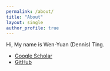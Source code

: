 ```yaml
---
permalink: /about/
title: "About"
layout: single
author_profile: true
---
```

Hi, My name is Wen-Yuan (Dennis) Ting.


- [Google Scholar](https://scholar.google.com/citations?hl=zh-TW&user=hzHpf-AAAAAJ)  
- [GitHub](https://github.com/Dennis966)
